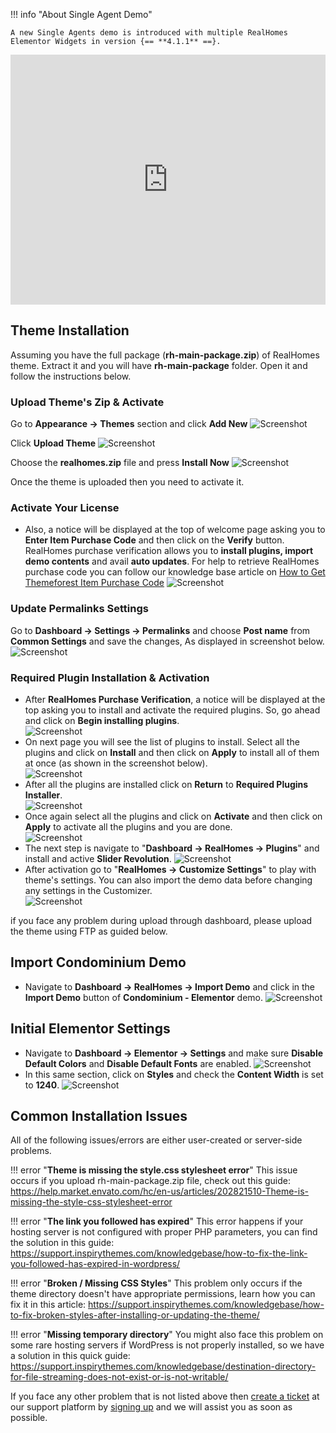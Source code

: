 

!!! info "About Single Agent Demo"

    A new Single Agents demo is introduced with multiple RealHomes Elementor Widgets in version {== **4.1.1** ==}.

<iframe width="100%" height="400px" src="https://www.youtube.com/embed/bMxOuLlpGH4" title="YouTube video player" frameborder="0" allow="accelerometer; autoplay; clipboard-write; encrypted-media; gyroscope; picture-in-picture" allowfullscreen></iframe>

## Theme Installation

Assuming you have the full package (**rh-main-package.zip**) of RealHomes theme. Extract it and you will have **rh-main-package** folder. Open it and follow the instructions below.

### **Upload Theme's Zip & Activate**

Go to **Appearance → Themes** section and click **Add New**
![Screenshot](images/installation/add-new.png)

Click **Upload Theme**
![Screenshot](images/installation/upload-theme.png)

Choose the **realhomes.zip** file and press **Install Now**
![Screenshot](images/installation/realhomes-zip.png)

Once the theme is uploaded then you need to activate it.

### **Activate Your License**

- Also, a notice will be displayed at the top of welcome page asking you to **Enter Item Purchase Code** and then click on the **Verify** button. RealHomes purchase verification allows you to **install plugins, import demo contents** and avail **auto updates**. For help to retrieve RealHomes purchase code you can follow our knowledge base article on [How to Get Themeforest Item Purchase Code](https://support.inspirythemes.com/knowledgebase/how-to-get-themeforest-item-purchase-code/) 
![Screenshot](images/installation/purchase-verification.png)

### **Update Permalinks Settings**

Go to **Dashboard → Settings → Permalinks** and choose **Post name** from **Common Settings** and save the changes, As displayed in screenshot below.
![Screenshot](images/import-demo/permalinks.png)

### **Required Plugin Installation & Activation**

- After **RealHomes Purchase Verification**, a notice will be displayed at the top asking you to install and activate the required plugins. So, go ahead and click on **Begin installing plugins**.<br>
![Screenshot](images/installation/begin-plugin-installation.png)
- On next page you will see the list of plugins to install. Select all the plugins and click on **Install** and then click on **Apply** to install all of them at once (as shown in the screenshot below). </br>
![Screenshot](images/installation/install-plugins.png)
- After all the plugins are installed click on **Return** to **Required Plugins Installer**. <br>
![Screenshot](images/installation/return-to-install.png)
- Once again select all the plugins and click on **Activate** and then click on **Apply** to activate all the plugins and you are done. <br>
![Screenshot](images/installation/activate-plugins.png)
- The next step is navigate to "**Dashboard → RealHomes → Plugins**" and install and active **Slider Revolution**.
![Screenshot](images/installation/slider-revolution-installation.gif)
- After activation go to "**RealHomes → Customize Settings**" to play with theme's settings. You can also import the demo data before changing any settings in the Customizer.<br>
![Screenshot](images/installation/customize.png)

if you face any problem during upload through dashboard, please upload the theme using FTP as guided below.

## **Import Condominium Demo**

- Navigate to **Dashboard → RealHomes → Import Demo** and click in the **Import Demo** button of **Condominium - Elementor** demo.
![Screenshot](images/condominium/condominium-demo-import.png)

## **Initial Elementor Settings**

- Navigate to **Dashboard → Elementor → Settings** and make sure **Disable Default Colors** and **Disable Default Fonts** are enabled.
![Screenshot](images/elementor/disable-default-colors-fonts-elementor.png)
- In this same section, click on **Styles** and check the **Content Width** is set to **1240**.
![Screenshot](images/elementor/content-width-1240-elementor.png)

## **Common Installation Issues**

All of the following issues/errors are either user-created or server-side problems.

!!! error "**Theme is missing the style.css stylesheet error**"
    This issue occurs if you upload rh-main-package.zip file, check out this guide: https://help.market.envato.com/hc/en-us/articles/202821510-Theme-is-missing-the-style-css-stylesheet-error

!!! error "**The link you followed has expired**"
    This error happens if your hosting server is not configured with proper PHP parameters, you can find the solution in this guide: https://support.inspirythemes.com/knowledgebase/how-to-fix-the-link-you-followed-has-expired-in-wordpress/

!!! error "**Broken / Missing CSS Styles**"
    This problem only occurs if the theme directory doesn't have appropriate permissions, learn how you can fix it in this article: https://support.inspirythemes.com/knowledgebase/how-to-fix-broken-styles-after-installing-or-updating-the-theme/

!!! error "**Missing temporary directory**"
    You might also face this problem on some rare hosting servers if WordPress is not properly installed, so we have a solution in this quick guide: https://support.inspirythemes.com/knowledgebase/destination-directory-for-file-streaming-does-not-exist-or-is-not-writable/

If you face any other problem that is not listed above then [create a ticket](https://support.inspirythemes.com/ask-question/) at our support platform by [signing up](https://support.inspirythemes.com/login-register/) and we will assist you as soon as possible.